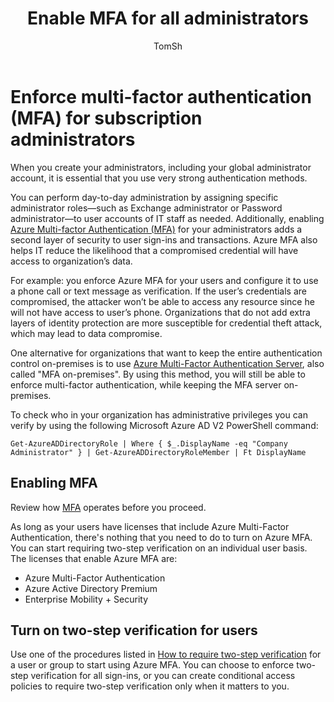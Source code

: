 ﻿---
title: Enable MFA for all administrators    
description: Guidance for enabling global admin
ms.service: security
author: TomSh
manager: mbaldwin
editor: TomSh
ms.topic: article
ms.date: 03/20/2018
ms.author: barclayn
---
# Enforce multi-factor authentication (MFA) for subscription administrators

When you create your administrators, including your global administrator account, it is essential that you use very strong authentication methods.

You can perform day-to-day administration by assigning specific administrator roles—such as Exchange administrator or Password administrator—to user accounts of IT staff as needed.
Additionally, enabling [Azure Multi-factor Authentication (MFA)](https://docs.microsoft.com/azure/multi-factor-authentication/multi-factor-authentication) for your administrators adds a second layer of security to user sign-ins and transactions. Azure MFA also helps IT reduce the likelihood that a compromised credential will have access to organization’s data.

For example: you enforce Azure MFA for your users and configure it to use a phone call or text message as verification. If the user’s credentials are compromised, the attacker won’t be able to access any resource since he will not have access to user’s phone. Organizations that do not add extra layers of identity protection are more susceptible for credential theft attack, which may lead to data compromise.

One alternative for organizations that want to keep the entire authentication control on-premises is to use [Azure Multi-Factor Authentication Server](https://docs.microsoft.com/en-us/azure/multi-factor-authentication/multi-factor-authentication-get-started-server), also called "MFA on-premises". By using this method, you will still be able to enforce multi-factor authentication, while keeping the MFA server on-premises.

To check who in your organization has administrative privileges you can verify by using the following Microsoft Azure AD V2 PowerShell command:

```azurepowershell-interactive
Get-AzureADDirectoryRole | Where { $_.DisplayName -eq "Company Administrator" } | Get-AzureADDirectoryRoleMember | Ft DisplayName
```

## Enabling MFA

Review how [MFA](https://docs.microsoft.com/en-us/azure/multi-factor-authentication/multi-factor-authentication-whats-next) operates before you proceed.

As long as your users have licenses that include Azure Multi-Factor Authentication, there's nothing that you need to do to turn on Azure MFA. You can start requiring two-step verification on an individual user basis. The licenses that enable Azure MFA are:

- Azure Multi-Factor Authentication
- Azure Active Directory Premium
- Enterprise Mobility + Security

## Turn on two-step verification for users

Use one of the procedures listed in [How to require two-step verification](https://docs.microsoft.com/en-us/azure/multi-factor-authentication/multi-factor-authentication-get-started-user-states) for a user or group to start using Azure MFA. You can choose to enforce two-step verification for all sign-ins, or you can create conditional access policies to require two-step verification only when it matters to you.

